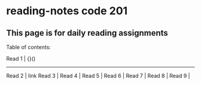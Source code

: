 # reading-notes code 201

## This page is for daily reading assignments

Table of contents:

Read 1 | {}()
------  ----- 
Read 2 | link
Read 3 | 
Read 4 |
Read 5 |
Read 6 |
Read 7 | 
Read 8 |
Read 9 |
